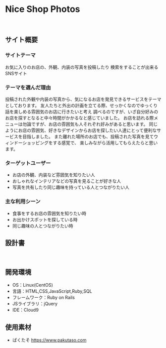 # Nice Shop Photos
​
## サイト概要
### サイトテーマ
お気に入りのお店の、外観、内装の写真を投稿したり
検索をすることが出来るSNSサイト
​
### テーマを選んだ理由
投稿された外観や内装の写真から、気になるお店を発見できるサービスをテーマとしております。
友人たちと外出の計画を立てる際、せっかくなのでゆっくり話を楽しめる雰囲気のお店に行きたいと考え
調べるのですが、いざ自分好みのお店を探すとなると中々時間がかかるなと感じていました。
お店を訪れる際メニューは勿論ですが、お店の雰囲気も人それぞれ好みがあると思います。
同じようにお店の雰囲気、好きなデザインからお店を探したい人達にとって便利なサービスを目指しました。
また離れた場所のお店でも、投稿された写真を見てウィンドーショッピングをする感覚で、
楽しみながら活用してもらえたらと思います。
​
### ターゲットユーザー
- お店の外観、内装など雰囲気を知りたい人
- おしゃれなインテリアなどの写真を見ることが好きな人
- 写真を共有したり同じ趣味を持っている人とつながりたい人
​
### 主な利用シーン
- 食事をするお店の雰囲気を知りたい時
- お出かけスポットを探している時
- 同じ趣味の人とつながりたい時
​
## 設計書

​
## 開発環境
- OS：Linux(CentOS)
- 言語：HTML,CSS,JavaScript,Ruby,SQL
- フレームワーク：Ruby on Rails
- JSライブラリ：jQuery
- IDE：Cloud9
​
## 使用素材
- ぱくたそ https://www.pakutaso.com
